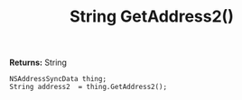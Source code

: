 ﻿---
uid: crmscript_ref_NSAddressSyncData_GetAddress2
title: String GetAddress2()
intellisense: NSAddressSyncData.GetAddress2
keywords: NSAddressSyncData, GetAddress2
so.topic: reference
---



**Returns:** String


```crmscript
NSAddressSyncData thing;
String address2  = thing.GetAddress2();
```



